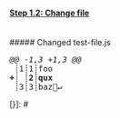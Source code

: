[{]: <helper> (diffStep 1.2)
#### [Step 1.2: Change file](xxx)
<br>
##### Changed test-file.js
<pre>
<i>@@ -1,3 +1,3 @@</i>
 ┊1┊1┊foo
<b>+┊ ┊2┊qux</b>
 ┊3┊3┊baz🚫↵
</pre>
[}]: #